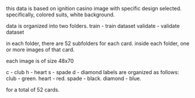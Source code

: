 this data is based on ignition casino image with specific design selected.
specifically, colored suits, white background.

data is organized into two folders. 
train - train dataset
validate - validate dataset

in each folder, there are 52 subfolders for each card.
inside each folder, one or more images of that card.

each image is of size 48x70

c - club
h - heart
s - spade
d - diamond
labels are organized as follows:
club - green. heart - red. 
spade - black. diamond - blue.

for a total of 52 cards.